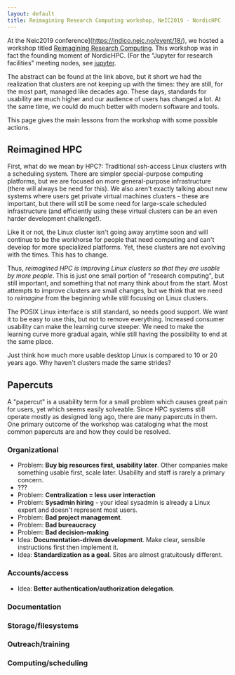```yaml
---
layout: default
title: Reimagining Research Computing workshop, NeIC2019 - NordicHPC
---
```


At the Neic2019 conference](https://indico.neic.no/event/18/), we
hosted a workshop titled [Reimagining Research
Computing](https://indico.neic.no/event/18/contributions/170/).  This
workshop was in fact the founding moment of NordicHPC.  (For the
"Jupyter for research facilities" meeting nodes, see
[jupyter](jupyter.html).

The abstract can be found at the link above, but it short we had the
realization that clusters are not keeping up with the times: they are
still, for the most part, managed like decades ago.  These days,
standards for usability are much higher and our audience of users has
changed a lot.  At the same time, we could do much better with modern
software and tools.

This page gives the main lessons from the workshop with some possible
actions.



## Reimagined HPC

First, what do we mean by HPC?: Traditional ssh-access Linux clusters
with a scheduling system.  There are simpler special-purpose computing
platforms, but we are focused on more general-purpose infrastructure
(there will always be need for this).  We also aren't exactly talking
about new systems where users get private virtual machines clusters -
these are important, but there will still be some need for large-scale
scheduled infrastructure (and efficiently using these virtual clusters
can be an even harder development challenge!).

Like it or not, the Linux cluster isn't going away anytime soon and
will continue to be the workhorse for people that need computing and
can't develop for more specialized platforms.  Yet, these clusters are
not evolving with the times.  This has to change.

Thus, *reimagined HPC is improving Linux clusters so that they are
usable by more people*.  This is just one small portion of "research
computing", but still important, and something that not many think
about from the start.  Most attempts to improve clusters are small
changes, but we think that we need to *reimagine* from the beginning
while still focusing on Linux clusters.

The POSIX Linux interface is still standard, so needs good support.
We want it to be easy to use this, but not to remove everything.
Increased consumer usability can make the learning curve steeper.  We
need to make the learning curve more gradual again, while still having
the possibility to end at the same place.

Just think how much more usable desktop Linux is compared to 10 or 20
years ago.  Why haven't clusters made the same strides?



## Papercuts

A "papercut" is a usability term for a small problem which causes
great pain for users, yet which seems easily solveable.  Since HPC
systems still operate mostly as designed long ago, there are many
papercuts in them.  One primary outcome of the workshop was cataloging
what the most common papercuts are and how they could be resolved.

### Organizational
* Problem: **Buy big resources first, usability later**.  Other companies make something usable first, scale later.  Usability and staff is rarely a primary concern.
* ???
* Problem: **Centralization = less user interaction**
* Problem: **Sysadmin hiring** - your ideal sysadmin is already a Linux expert and doesn't represent most users.
* Problem: **Bad project management**.
* Problem: **Bad bureaucracy**
* Problem: **Bad decision-making**
* Idea: **Documentation-driven development**.  Make clear, sensible instructions first then implement it.
* Idea: **Standardization as a goal**.  Sites are almost gratuitously different.


### Accounts/access

* Idea: **Better authentication/authorization delegation**.


### Documentation



### Storage/filesystems



### Outreach/training



### Computing/scheduling


